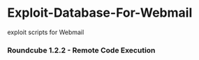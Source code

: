 # Exploit-Database-For-Webmail
exploit scripts for Webmail


### Roundcube 1.2.2 - Remote Code Execution
